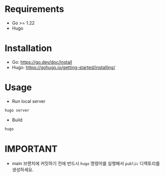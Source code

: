 # Requirements

- Go >= 1.22
- Hugo

# Installation

- Go: https://go.dev/doc/install
- Hugo: https://gohugo.io/getting-started/installing/

# Usage

- Run local server

```bash
hugo server
```

- Build

```bash
hugo
```

# IMPORTANT

- main 브랜치에 커밋하기 전에 반드시 `hugo` 명령어를 실행해서 `public` 디렉토리를 생성하세요.
